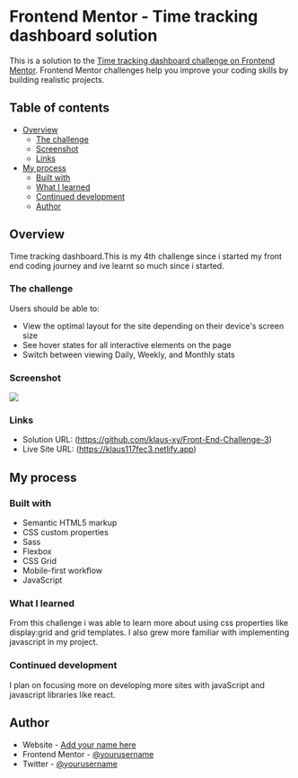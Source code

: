 # Frontend Mentor - Time tracking dashboard solution

This is a solution to the [Time tracking dashboard challenge on Frontend Mentor](https://www.frontendmentor.io/challenges/time-tracking-dashboard-UIQ7167Jw). Frontend Mentor challenges help you improve your coding skills by building realistic projects. 

## Table of contents

- [Overview](#overview)
  - [The challenge](#the-challenge)
  - [Screenshot](#screenshot)
  - [Links](#links)
- [My process](#my-process)
  - [Built with](#built-with)
  - [What I learned](#what-i-learned)
  - [Continued development](#continued-development)
  - [Author](#author)
## Overview
Time tracking dashboard.This is my 4th challenge since i started my front end coding journey and ive learnt so much since i started.

### The challenge

Users should be able to:

- View the optimal layout for the site depending on their device's screen size
- See hover states for all interactive elements on the page
- Switch between viewing Daily, Weekly, and Monthly stats

### Screenshot

![](./screenshot.jpg)


### Links

- Solution URL: (https://github.com/klaus-xy/Front-End-Challenge-3)
- Live Site URL: (https://klaus117fec3.netlify.app)

## My process

### Built with

- Semantic HTML5 markup
- CSS custom properties
- Sass
- Flexbox
- CSS Grid
- Mobile-first workflow
- JavaScript

### What I learned

From this challenge i was able to learn more about using css properties like display:grid and grid templates. I also grew more familiar with implementing javascript in my project.


### Continued development

I plan on focusing more on developing more sites with javaScript and javascript libraries like react.


## Author

- Website - [Add your name here](https://www.your-site.com)
- Frontend Mentor - [@yourusername](https://www.frontendmentor.io/profile/yourusername)
- Twitter - [@yourusername](https://www.twitter.com/yourusername)

